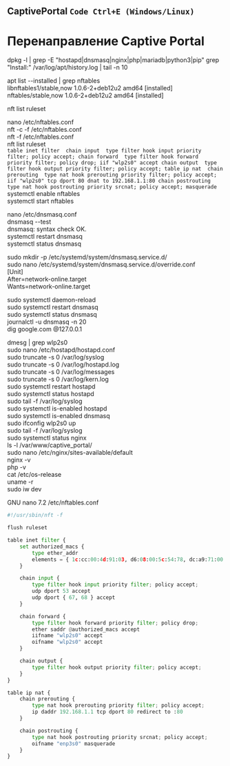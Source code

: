 ## CaptivePortal `Code Ctrl+E (Windows/Linux)`
# Перенаправление Captive Portal
dpkg -l | grep -E "hostapd|dnsmasq|nginx|php|mariadb|python3|pip"
grep "Install:" /var/log/apt/history.log | tail -n 10        

apt list --installed | grep nftables   
libnftables1/stable,now 1.0.6-2+deb12u2 amd64 [installed]   
nftables/stable,now 1.0.6-2+deb12u2 amd64 [installed]   

nft list ruleset

nano /etc/nftables.conf  
nft -c -f /etc/nftables.conf  
nft -f /etc/nftables.conf  
nft list ruleset  
`table inet filter 
        chain input 
                type filter hook input priority filter; policy accept;
        chain forward 
                type filter hook forward priority filter; policy drop;
                iif "wlp2s0" accept
        chain output 
                type filter hook output priority filter; policy accept;
table ip nat 
        chain prerouting 
                type nat hook prerouting priority filter; policy accept;
                iif "wlp2s0" tcp dport 80 dnat to 192.168.1.1:80
        chain postrouting 
                type nat hook postrouting priority srcnat; policy accept;
                masquerade
`
systemctl enable nftables        
systemctl start nftables        

nano /etc/dnsmasq.conf        
dnsmasq --test        
dnsmasq: syntax check OK.        
systemctl restart dnsmasq        
systemctl status dnsmasq        

sudo mkdir -p /etc/systemd/system/dnsmasq.service.d/        
sudo nano /etc/systemd/system/dnsmasq.service.d/override.conf        
[Unit]        
After=network-online.target        
Wants=network-online.target        

sudo systemctl daemon-reload        
sudo systemctl restart dnsmasq        
sudo systemctl status dnsmasq        
journalctl -u dnsmasq -n 20        
dig google.com @127.0.0.1        

dmesg | grep wlp2s0        
sudo nano /etc/hostapd/hostapd.conf        
sudo truncate -s 0 /var/log/syslog        
sudo truncate -s 0 /var/log/hostapd.log        
sudo truncate -s 0 /var/log/messages        
sudo truncate -s 0 /var/log/kern.log        
sudo systemctl restart hostapd        
sudo systemctl status hostapd        
sudo tail -f /var/log/syslog        
sudo systemctl is-enabled hostapd        
sudo systemctl is-enabled dnsmasq        
sudo ifconfig wlp2s0 up        
sudo tail -f /var/log/syslog        
sudo systemctl status nginx        
ls -l /var/www/captive_portal/        
sudo nano /etc/nginx/sites-available/default        
nginx -v        
php -v        
cat /etc/os-release        
uname -r        
sudo iw dev        

GNU nano 7.2 /etc/nftables.conf         
```python
#!/usr/sbin/nft -f

flush ruleset

table inet filter {
    set authorized_macs {
        type ether_addr
        elements = { 1c:cc:00:4d:91:03, d6:08:00:5c:54:78, dc:a9:71:00:d0:b7, e8:11:0:8e:60:d0 }
    }

    chain input {
        type filter hook input priority filter; policy accept;
        udp dport 53 accept
        udp dport { 67, 68 } accept
    }

    chain forward {
        type filter hook forward priority filter; policy drop;
        ether saddr @authorized_macs accept
        iifname "wlp2s0" accept
        oifname "wlp2s0" accept
    }

    chain output {
        type filter hook output priority filter; policy accept;
    }
}

table ip nat {
    chain prerouting {
        type nat hook prerouting priority filter; policy accept;
        ip daddr 192.168.1.1 tcp dport 80 redirect to :80
    }

    chain postrouting {
        type nat hook postrouting priority srcnat; policy accept;
        oifname "enp3s0" masquerade
    }
}
```
